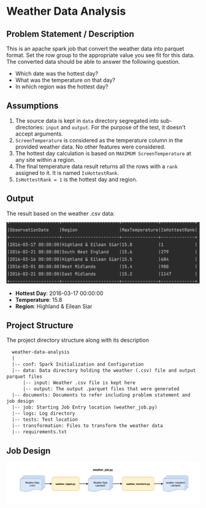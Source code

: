 # Weather Data Analysis

## Problem Statement / Description

This is an apache spark job that convert the weather data into parquet format. Set the row group to the appropriate value you see fit
for this data. The converted data should be able to answer the following question.
- Which date was the hottest day?
- What was the temperature on that day?
- In which region was the hottest day?

## Assumptions

1. The source data is kept in `data` directory segregated into sub-directories: `input` and `output`. For the purpose of the test, it doesn't accept arguments.
2. `ScreenTemperature` is considered as the temperature column in the provided weather data. No other features were considered.
3. The hottest day calculation is based on `MAXIMUM ScreenTemperature` at any site within a region.
4. The final temperature data result returns all the rows with a `rank` assigned to it. It is named `IsHottestRank`.
5. `IsHottestRank = 1` is the hottest day and region.

## Output

The result based on the weather .csv data:

![result](documents/result.png)

- **Hottest Day**: 2016-03-17 00:00:00
- **Temperature**: 15.8
- **Region**: Highland & Eilean Siar

## Project Structure

The project directory structure along with its description

      weather-data-analysis
      |
      |-- conf: Spark Initialization and Configuration
      |-- data: Data directory holding the weather (.csv) file and output parquet files
          |-- input: Weather .csv file is kept here
          |-- output: The output .parquet files that were generated
      |-- documents: Documents to refer including problem statement and job design
      |-- job: Starting Job Entry location (weather_job.py)
      |-- logs: Log directory
      |-- tests: Test location
      |-- transformation: Files to transform the weather data
      |-- requirements.txt

## Job Design

![weather_job_pipeline](documents/job_design.jpg)




